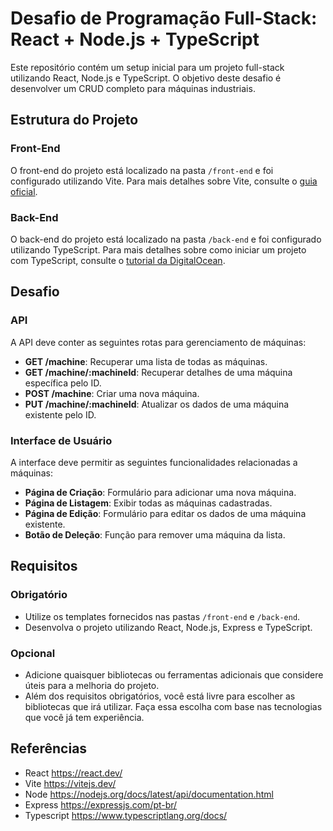 # Desafio de Programação Full-Stack: React + Node.js + TypeScript

Este repositório contém um setup inicial para um projeto full-stack utilizando React, Node.js e TypeScript. O objetivo deste desafio é desenvolver um CRUD completo para máquinas industriais.

## Estrutura do Projeto

### Front-End

O front-end do projeto está localizado na pasta `/front-end` e foi configurado utilizando Vite. Para mais detalhes sobre Vite, consulte o [guia oficial](https://vitejs.dev/guide/).

### Back-End

O back-end do projeto está localizado na pasta `/back-end` e foi configurado utilizando TypeScript. Para mais detalhes sobre como iniciar um projeto com TypeScript, consulte o [tutorial da DigitalOcean](https://www.digitalocean.com/community/tutorials/typescript-new-project).

## Desafio

### API

A API deve conter as seguintes rotas para gerenciamento de máquinas:

- **GET /machine**: Recuperar uma lista de todas as máquinas.
- **GET /machine/:machineId**: Recuperar detalhes de uma máquina específica pelo ID.
- **POST /machine**: Criar uma nova máquina.
- **PUT /machine/:machineId**: Atualizar os dados de uma máquina existente pelo ID.

### Interface de Usuário

A interface deve permitir as seguintes funcionalidades relacionadas a máquinas:

- **Página de Criação**: Formulário para adicionar uma nova máquina.
- **Página de Listagem**: Exibir todas as máquinas cadastradas.
- **Página de Edição**: Formulário para editar os dados de uma máquina existente.
- **Botão de Deleção**: Função para remover uma máquina da lista.

## Requisitos

### Obrigatório

- Utilize os templates fornecidos nas pastas `/front-end` e `/back-end`.
- Desenvolva o projeto utilizando React, Node.js, Express e TypeScript.

### Opcional

- Adicione quaisquer bibliotecas ou ferramentas adicionais que considere úteis para a melhoria do projeto.
- Além dos requisitos obrigatórios, você está livre para escolher as bibliotecas que irá utilizar. Faça essa escolha com base nas tecnologias que você já tem experiência.

## Referências
- React https://react.dev/
- Vite https://vitejs.dev/
- Node https://nodejs.org/docs/latest/api/documentation.html
- Express https://expressjs.com/pt-br/
- Typescript https://www.typescriptlang.org/docs/